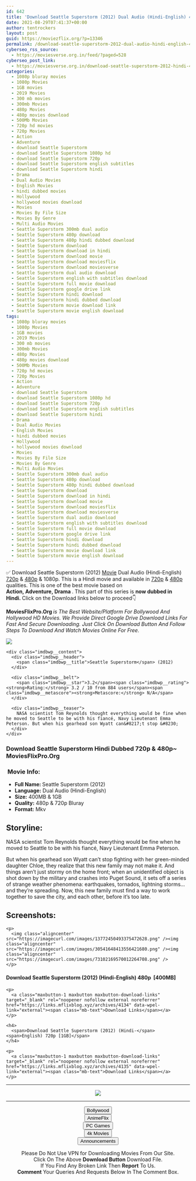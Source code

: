 ```yaml
---
id: 642
title: 'Download Seattle Superstorm (2012) Dual Audio (Hindi-English) 480p [400MB] || 720p [1GB]'
date: 2021-08-29T07:41:37+00:00
author: tentrockers
layout: post
guid: https://moviezflix.org/?p=13346
permalink: /download-seattle-superstorm-2012-dual-audio-hindi-english-480p-400mb-720p-1gb/
cyberseo_rss_source:
  - https://moviesverse.org.in/feed/?paged=528
cyberseo_post_link:
  - https://moviesverse.org.in/download-seattle-superstorm-2012-hindi-480p-720p/
categories:
  - 1080p bluray movies
  - 1080p Movies
  - 1GB movies
  - 2019 Movies
  - 300 mb movies
  - 300mb Movies
  - 480p Movies
  - 480p movies download
  - 500Mb Movies
  - 720p hd movies
  - 720p Movies
  - Action
  - Adventure
  - download Seattle Superstorm
  - download Seattle Superstorm 1080p hd
  - download Seattle Superstorm 720p
  - download Seattle Superstorm english subtitles
  - download Seattle Superstorm hindi
  - Drama
  - Dual Audio Movies
  - English Movies
  - hindi dubbed movies
  - Hollywood
  - hollywood movies download
  - Movies
  - Movies By File Size
  - Movies By Genre
  - Multi Audio Movies
  - Seattle Superstorm 300mb dual audio
  - Seattle Superstorm 480p download
  - Seattle Superstorm 480p hindi dubbed download
  - Seattle Superstorm download
  - Seattle Superstorm download in hindi
  - Seattle Superstorm download movie
  - Seattle Superstorm download moviesflix
  - Seattle Superstorm download moviesverse
  - Seattle Superstorm dual audio download
  - Seattle Superstorm english with subtitles download
  - Seattle Superstorm full movie download
  - Seattle Superstorm google drive link
  - Seattle Superstorm hindi download
  - Seattle Superstorm hindi dubbed download
  - Seattle Superstorm movie download link
  - Seattle Superstorm movie english download
tags:
  - 1080p bluray movies
  - 1080p Movies
  - 1GB movies
  - 2019 Movies
  - 300 mb movies
  - 300mb Movies
  - 480p Movies
  - 480p movies download
  - 500Mb Movies
  - 720p hd movies
  - 720p Movies
  - Action
  - Adventure
  - download Seattle Superstorm
  - download Seattle Superstorm 1080p hd
  - download Seattle Superstorm 720p
  - download Seattle Superstorm english subtitles
  - download Seattle Superstorm hindi
  - Drama
  - Dual Audio Movies
  - English Movies
  - hindi dubbed movies
  - Hollywood
  - hollywood movies download
  - Movies
  - Movies By File Size
  - Movies By Genre
  - Multi Audio Movies
  - Seattle Superstorm 300mb dual audio
  - Seattle Superstorm 480p download
  - Seattle Superstorm 480p hindi dubbed download
  - Seattle Superstorm download
  - Seattle Superstorm download in hindi
  - Seattle Superstorm download movie
  - Seattle Superstorm download moviesflix
  - Seattle Superstorm download moviesverse
  - Seattle Superstorm dual audio download
  - Seattle Superstorm english with subtitles download
  - Seattle Superstorm full movie download
  - Seattle Superstorm google drive link
  - Seattle Superstorm hindi download
  - Seattle Superstorm hindi dubbed download
  - Seattle Superstorm movie download link
  - Seattle Superstorm movie english download
---
```

<div class="thecontent clearfix">
  <p>
    ✅ Download Seattle Superstorm (2012) <a href="https://moviesverse.org.in/category/movies/" data-wpel-link="internal">Movie</a> Dual Audio (Hindi-English) <a href="https://moviesverse.org.in/720p-movies/" data-wpel-link="internal">720p</a>&nbsp;&&nbsp;<a href="https://moviesverse.org.in/480p-movies/" data-wpel-link="internal">480p</a> & 1080p. This is a Hindi movie and available in <a href="https://moviesverse.org.in/720p-movies/" data-wpel-link="internal">720p</a>&nbsp;&&nbsp;<a href="https://moviesverse.org.in/480p-movies/" data-wpel-link="internal">480p</a> qualities. This is one of the best movie based on <strong>Action,&nbsp;Adventure,&nbsp;Drama&nbsp;</strong>. This part of this series is <strong>now dubbed in <span>Hindi.&nbsp;</span></strong><span>Click on the Download links below to proceed👇</span>
  </p>
  
  <p>
    <strong><span>MoviesFlixPro.Org&nbsp;</span></strong><em>is The Best Website/Platform For Bollywood And Hollywood HD Movies. We Provide Direct Google Drive Download Links For Fast And Secure Downloading. Just Click On Download Button And Follow Steps To&nbsp;Download And Watch Movies Online For Free.</em>
  </p>
  
  <div class="imdbwp imdbwp--movie dark">
    <div class="imdbwp__thumb">
      <a class="imdbwp__link" target="_blank" title="Seattle Superstorm" href="https://www.imdb.com/title/tt1910615/" rel="nofollow external noopener noreferrer" data-wpel-link="external"><img class="imdbwp__img" src="https://m.media-amazon.com/images/M/MV5BMTYxNjk2NDUxNF5BMl5BanBnXkFtZTcwNTAyNTU0Nw@@._V1_SX300.jpg" /></a>
    </div>
    
    <div class="imdbwp__content">
      <div class="imdbwp__header">
        <span class="imdbwp__title">Seattle Superstorm</span> (2012)
      </div>
      
      <div class="imdbwp__belt">
        <span class="imdbwp__star">3.2</span><span class="imdbwp__rating"><strong>Rating:</strong> 3.2 / 10 from 884 users</span><span class="imdbwp__metascore"><strong>Metascore:</strong> N/A</span>
      </div>
      
      <div class="imdbwp__teaser">
        NASA scientist Tom Reynolds thought everything would be fine when he moved to Seattle to be with his fiancé, Navy Lieutenant Emma Peterson. But when his gearhead son Wyatt can&#8217;t stop &#8230;
      </div>
    </div>
  </div>
  
  <h3>
    <span>Download Seattle Superstorm Hindi Dubbed 720p & 480p~ MoviesFlixPro.Org</span>
  </h3>
  
  <h3>
    <span>&nbsp;Movie Info:&nbsp;</span>
  </h3>
  
  <ul>
    <li>
      <strong>Full Name: </strong>Seattle Superstorm (2012)
    </li>
    <li>
      <strong>Language:</strong> Dual Audio (Hindi-English)
    </li>
    <li>
      <strong>Size:</strong> 400MB & 1GB
    </li>
    <li>
      <strong>Quality:</strong> 480p & 720p Bluray
    </li>
    <li>
      <strong>Format:</strong>&nbsp;Mkv
    </li>
  </ul>
  
  <h2>
    <span>Storyline:</span>
  </h2>
  
  <p>
    NASA scientist Tom Reynolds thought everything would be fine when he moved to Seattle to be with his fiancé, Navy Lieutenant Emma Peterson.
  </p>
  
  <div>
    But when his gearhead son Wyatt can’t stop fighting with her green-minded daughter Chloe, they realize that this new family may not make it. And things aren’t just stormy on the home front; when an unidentified object is shot down by the military and crashes into Puget Sound, it sets off a series of strange weather phenomena: earthquakes, tornados, lightning storms… and they’re spreading. Now, this new family must find a way to work together to save the city, and each other, before it’s too late.
  </div>
  
  <div class="summary_text">
    <h2>
      <span>Screenshots:</span>
    </h2>
    
    <p>
      <img class="aligncenter" src="https://imagecurl.com/images/13772450493375472628.png" /><img class="aligncenter" src="https://imagecurl.com/images/30541648413556421680.png" /><img class="aligncenter" src="https://imagecurl.com/images/73102169570012264708.png" />
    </p>
  </div>
  
  <div class="inline canwrap">
    <h4>
      <span>Download Seattle Superstorm (2012) (Hindi-English) </span><span>480p&nbsp; [400MB]</span>
    </h4>
    
    <p>
      <a class="maxbutton-1 maxbutton maxbutton-download-links" target="_blank" rel="noopener nofollow external noreferrer" href="https://links.mflixblog.xyz/archives/4134" data-wpel-link="external"><span class="mb-text">Download Links</span></a>
    </p>
    
    <h4>
      <span>Download Seattle Superstorm (2012) (Hindi-</span><span>English) 720p [1GB]</span>
    </h4>
    
    <p>
      <a class="maxbutton-1 maxbutton maxbutton-download-links" target="_blank" rel="noopener nofollow external noreferrer" href="https://links.mflixblog.xyz/archives/4135" data-wpel-link="external"><span class="mb-text">Download Links</span></a>
    </p>
  </div>
</div>

<center>
  </p> 
  
  <hr />
  
  <p>
    <a href="http://gdrivepro.xyz/join.php" data-wpel-link="external" target="_blank" rel="nofollow external noopener noreferrer"><img src="https://i.imgur.com/FhMdWdW.png" /></a>
  </p>
  
  <hr />
  
  <p>
    <a href="https://dogemovies.xyz" target="_blank" data-wpel-link="external" rel="nofollow external noopener noreferrer"><button class="button button5">Bollywood</button></a><br /> <a href="https://animeflix.in" target="_blank" data-wpel-link="external" rel="nofollow external noopener noreferrer"><button class="button button5">AnimeFlix</button></a><br /> <a href="https://gamesflix.net/" target="_blank" data-wpel-link="external" rel="nofollow external noopener noreferrer"><button class="button button5">PC Games</button></a><br /> <a href="https://uhdmovies.in" target="_blank" data-wpel-link="external" rel="nofollow external noopener noreferrer"><button class="button button5">4k Movies</button></a><br /> <a href="https://moviesverse.org.in/announcements/" target="_blank" data-wpel-link="internal" rel="noopener"><button class="button button5">Announcements</button></a>
  </p>
  
  <div class="alert alert-danger">
    Please Do Not Use VPN for Downloading Movies From Our Site.
  </div>
  
  <div class="alert alert-success">
    Click On The Above <strong>Download Button</strong> Download File.
  </div>
  
  <div class="alert alert-warning">
    If You Find Any Broken Link Then <strong>Report</strong> To Us.
  </div>
  
  <div class="alert alert-info">
    <strong>Comment</strong> Your Queries And Requests Below In The Comment Box.
  </div>
  
  <p>
    </center>
  </p>